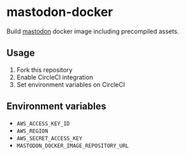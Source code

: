 # mastodon-docker

Build [mastodon](https://github.com/tootsuite/mastodon) docker image including precompiled assets.

## Usage

1. Fork this repository
1. Enable CircleCI integration
1. Set environment variables on CircleCI

## Environment variables

- `AWS_ACCESS_KEY_ID`
- `AWS_REGION`
- `AWS_SECRET_ACCESS_KEY`
- `MASTODON_DOCKER_IMAGE_REPOSITORY_URL`
